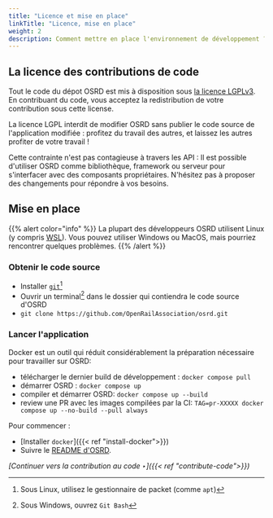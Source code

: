 ```yaml
---
title: "Licence et mise en place"
linkTitle: "Licence, mise en place"
weight: 2
description: Comment mettre en place l'environnement de développement ? Qu'implique notre licence ?
---
```


## La licence des contributions de code

Tout le code du dépot OSRD est mis à disposition sous [la licence LGPLv3](https://choosealicense.com/licenses/lgpl-3.0/).
En contribuant du code, vous acceptez la redistribution de votre contribution sous cette license.

La licence LGPL interdit de modifier OSRD sans publier le code source de l'application modifiée : profitez du travail des autres, et laissez les autres profiter de votre travail !

Cette contrainte n'est pas contagieuse à travers les API : Il est possible d'utiliser OSRD comme bibliothèque, framework ou serveur pour s'interfacer avec des composants propriétaires. N'hésitez pas à proposer des changements pour répondre à vos besoins.

## Mise en place

{{% alert color="info" %}}
La plupart des développeurs OSRD utilisent Linux  (y compris [WSL](https://learn.microsoft.com/fr-fr/windows/wsl/)). Vous pouvez utiliser Windows ou MacOS, mais pourriez rencontrer quelques problèmes.
{{% /alert %}}

### Obtenir le code source

- Installer [`git`](https://git-scm.com/)[^package-manager]
- Ouvrir un terminal[^git-bash] dans le dossier qui contiendra le code source d'OSRD
- `git clone https://github.com/OpenRailAssociation/osrd.git`

### Lancer l'application

Docker est un outil qui réduit considérablement la préparation nécessaire pour travailler sur OSRD:
- télécharger le dernier build de développement : `docker compose pull`
- démarrer OSRD : `docker compose up`
- compiler et démarrer OSRD: `docker compose up --build`
- review une PR avec les images compilées par la CI: `TAG=pr-XXXXX docker compose up --no-build --pull always`


Pour commencer :
- [Installer `docker`]({{< ref "install-docker">}})
- Suivre le [README d'OSRD](https://github.com/OpenRailAssociation/osrd#getting-started).

*[Continuer vers la contribution au code ‣]({{< ref "contribute-code">}})*


[^package-manager]: Sous Linux, utilisez le gestionnaire de packet (comme `apt`)
[^git-bash]: Sous Windows, ouvrez `Git Bash`
